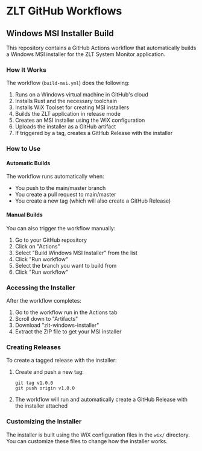 # ZLT GitHub Workflows

## Windows MSI Installer Build

This repository contains a GitHub Actions workflow that automatically builds a Windows MSI installer for the ZLT System Monitor application.

### How It Works

The workflow (`build-msi.yml`) does the following:

1. Runs on a Windows virtual machine in GitHub's cloud
2. Installs Rust and the necessary toolchain
3. Installs WiX Toolset for creating MSI installers
4. Builds the ZLT application in release mode
5. Creates an MSI installer using the WiX configuration
6. Uploads the installer as a GitHub artifact
7. If triggered by a tag, creates a GitHub Release with the installer

### How to Use

#### Automatic Builds

The workflow runs automatically when:
- You push to the main/master branch
- You create a pull request to main/master
- You create a new tag (which will also create a GitHub Release)

#### Manual Builds

You can also trigger the workflow manually:
1. Go to your GitHub repository
2. Click on "Actions"
3. Select "Build Windows MSI Installer" from the list
4. Click "Run workflow" 
5. Select the branch you want to build from
6. Click "Run workflow"

### Accessing the Installer

After the workflow completes:
1. Go to the workflow run in the Actions tab
2. Scroll down to "Artifacts"
3. Download "zlt-windows-installer"
4. Extract the ZIP file to get your MSI installer

### Creating Releases

To create a tagged release with the installer:
1. Create and push a new tag:
   ```
   git tag v1.0.0
   git push origin v1.0.0
   ```
2. The workflow will run and automatically create a GitHub Release with the installer attached

### Customizing the Installer

The installer is built using the WiX configuration files in the `wix/` directory. You can customize these files to change how the installer works.
